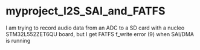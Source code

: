 # myproject_I2S_SAI_and_FATFS
I am trying to record audio data from an ADC to a SD card with a nucleo STM32L552ZET6QU board, but I get FATFS f_write error (9) when SAI/DMA is running
